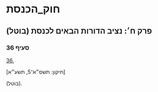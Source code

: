 # חוק_הכנסת

## פרק ח׳: נציב הדורות הבאים לכנסת (בוטל)

### סעיף 36

[36.](https://he.wikisource.org/wiki/חוק_הכנסת#סעיף_36)

[תיקון: תשס״א־5, תשע״א]

(בוטל).